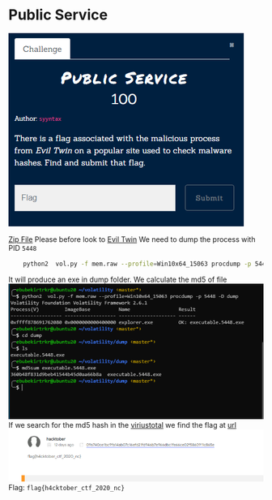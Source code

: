 # Public Service
![](../../../assets/forensics/public-service_1.png)

[Zip File](../https://drive.google.com/file/d/1porBmluAvOp9qaK-lRJf4NqYysfd9gxw/view?usp=sharing) 
Please before look to [Evil Twin](Forensics/Evil%20Twin/index.md)
We need to dump the process with PID `5448`
```bash
	python2  vol.py -f mem.raw --profile=Win10x64_15063 procdump -p 5448 -D dump
```
It will produce an exe in dump folder. We calculate the md5 of file
![](../../../assets/forensics/public-service_2.png)
If we search for the md5 hash in  the [viriustotal](virustotal.com)
we find the flag at [url](https://www.virustotal.com/gui/file/096740ce1bc9fa14ab07c16efd21fd946b7e966dbc1fe66ce02f5860911c865e/community)
![](../../../assets/forensics/public-service_3.png)
Flag: `flag{h4cktober_ctf_2020_nc}` 